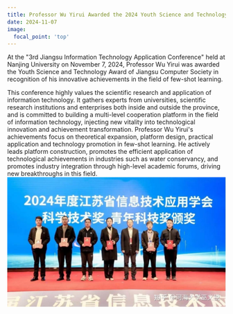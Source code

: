 ```yaml
---
title: Professor Wu Yirui Awarded the 2024 Youth Science and Technology Award by the Jiangsu Information Technology Application Society
date: 2024-11-07
image:
  focal_point: 'top'
---
```

At the "3rd Jiangsu Information Technology Application Conference" held at Nanjing University on November 7, 2024, Professor Wu Yirui was awarded the Youth Science and Technology Award of Jiangsu Computer Society in recognition of his innovative achievements in the field of few-shot learning.
<!--more-->
This conference highly values the scientific research and application of information technology. It gathers experts from universities, scientific research institutions and enterprises both inside and outside the province, and is committed to building a multi-level cooperation platform in the field of information technology, injecting new vitality into technological innovation and achievement transformation. Professor Wu Yirui's achievements focus on theoretical expansion, platform design, practical application and technology promotion in few-shot learning. He actively leads platform construction, promotes the efficient application of technological achievements in industries such as water conservancy, and promotes industry integration through high-level academic forums, driving new breakthroughs in this field.
![](24-11-7-1.jpg)